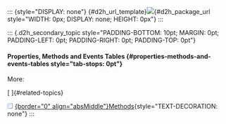 ::: {style="DISPLAY: none"}
[](ms-xhelp:///?Id=d2h_url_template){#d2h_url_template}![](!package_url!){#d2h_package_url style="WIDTH: 0px; DISPLAY: none; HEIGHT: 0px"}
:::

::: {.d2h_secondary_topic style="PADDING-BOTTOM: 10pt; MARGIN: 0pt; PADDING-LEFT: 0pt; PADDING-RIGHT: 0pt; PADDING-TOP: 0pt"}
#### Properties, Methods and Events Tables {#properties-methods-and-events-tables style="tab-stops: 0pt"}

More:

[ ]{#related-topics}

[![](button.gif){border="0" align="absMiddle"}Methods](ms-xhelp:///?Id=e1708e12-3093-44ee-a142-b9dd94a9477b){style="TEXT-DECORATION: none"}
:::
